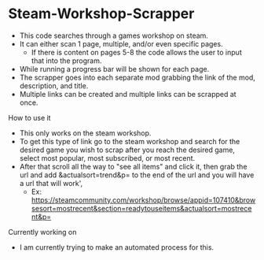 # Steam-Workshop-Scrapper

- This code searches through a games workshop on steam.
- It can either scan 1 page, multiple, and/or even specific pages.
  - If there is content on pages 5-8 the code allows the user to input that into the program.
- While running a progress bar will be shown for each page.
- The scrapper goes into each separate mod grabbing the link of the mod, description, and title.
- Multiple links can be created and multiple links can be scrapped at once.

How to use it
- This only works on the steam workshop.
- To get this type of link go to the steam workshop and search for the desired game you wish to scrap after you reach the desired game, select most popular, most subscribed, or most recent.
- After that scroll all the way to "see all items" and click it, then grab the url and add &actualsort=trend&p= to the end of the url and you will have a url that will work',
  - Ex: https://steamcommunity.com/workshop/browse/appid=107410&browsesort=mostrecent&section=readytouseitems&actualsort=mostrecent&p=
  
Currently working on
- I am currently trying to make an automated process for this.

